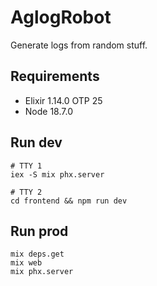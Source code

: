 # AglogRobot

Generate logs from random stuff.

## Requirements

- Elixir 1.14.0 OTP 25
- Node 18.7.0

## Run dev

```
# TTY 1
iex -S mix phx.server

# TTY 2
cd frontend && npm run dev
```

## Run prod

```
mix deps.get
mix web
mix phx.server
```

